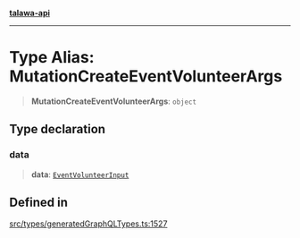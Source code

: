 [**talawa-api**](../../../README.md)

***

# Type Alias: MutationCreateEventVolunteerArgs

> **MutationCreateEventVolunteerArgs**: `object`

## Type declaration

### data

> **data**: [`EventVolunteerInput`](EventVolunteerInput.md)

## Defined in

[src/types/generatedGraphQLTypes.ts:1527](https://github.com/Suyash878/talawa-api/blob/e4413cec641a837926071678fed3c7f67234e31e/src/types/generatedGraphQLTypes.ts#L1527)
